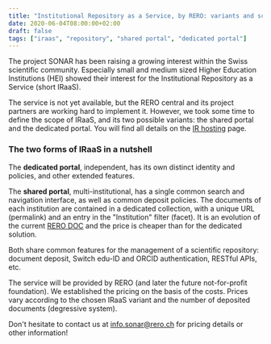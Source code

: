 ```yaml
---
title: "Institutional Repository as a Service, by RERO: variants and scope"
date: 2020-06-04T08:00:00+02:00
draft: false
tags: ["iraas", "repository", "shared portal", "dedicated portal"]
---
```


The project SONAR has been raising a growing interest within the Swiss scientific community. Especially small and medium sized Higher Education Institutions (HEI) showed their interest for the Institutional Repository as a Service (short IRaaS).

The service is not yet available, but the RERO central and its project partners are working hard to implement it. However, we took some time to define the scope of IRaaS, and its two possible variants: the shared portal and the dedicated portal. You will find all details on the [IR hosting](/iraas) page.

<!--more-->

### The two forms of IRaaS in a nutshell

The **dedicated portal**, independent, has its own distinct identity and policies, and other extended features.

The **shared portal**, multi-institutional, has a single common search and navigation interface, as well as common deposit policies. The documents of each institution are contained in a dedicated collection, with a unique URL (permalink) and an entry in the "Institution" filter (facet). It is an evolution of the current [RERO DOC](http://doc.rero.ch/) and the price is cheaper than for the dedicated solution.

Both share common features for the management of a scientific repository: document deposit, Switch edu-ID and ORCID authentication, RESTful APIs, etc.

The service will be provided by RERO (and later the future not-for-profit foundation). We established the pricing on the basis of the costs. Prices vary according to the chosen IRaaS variant and the number of deposited documents (degressive system).

Don't hesitate to contact us at info.sonar@rero.ch for pricing details or other information!